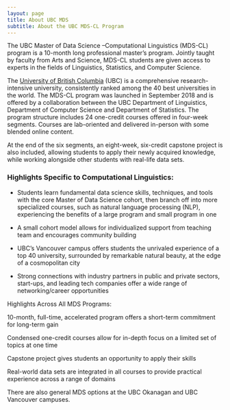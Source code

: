 ```yaml
---
layout: page
title: About UBC MDS
subtitle: About the UBC MDS-CL Program
---
```


The UBC Master of Data Science –Computational Linguistics (MDS-CL) program is a 10-month long professional master’s program. Jointly taught by faculty from Arts and Science, MDS-CL students are given access to experts in the fields of Linguistics, Statistics, and Computer Science.  

The [University of British Columbia](https://www.ubc.ca/) (UBC) is a comprehensive research-intensive university, consistently ranked among the 40 best universities in the world. The MDS-CL program was launched in September 2018 and is offered by a collaboration between the UBC Department of Linguistics, Department of Computer Science and Department of Statistics. The program structure includes 24 one-credit courses offered in four-week segments. Courses are lab-oriented and delivered in-person with some blended online content. 

At the end of the six segments, an eight-week, six-credit capstone project is also included, allowing students to apply their newly acquired knowledge, while working alongside other students with real-life data sets.  

### Highlights Specific to Computational Linguistics: 

* Students learn fundamental data science skills, techniques, and tools with the core Master of Data Science cohort, then branch off into more specialized courses, such as natural language processing (NLP), experiencing the benefits of a large program and small program in one 

* A small cohort model allows for individualized support from teaching team and encourages community building  

* UBC’s Vancouver campus offers students the unrivaled experience of a top 40 university, surrounded by remarkable natural beauty, at the edge of a cosmopolitan city 

* Strong connections with industry partners in public and private sectors, start-ups, and leading tech companies offer a wide range of networking/career opportunities  

Highlights Across All MDS Programs: 

10-month, full-time, accelerated program offers a short-term commitment for long-term gain 

Condensed one-credit courses allow for in-depth focus on a limited set of topics at one time 

Capstone project gives students an opportunity to apply their skills 

Real-world data sets are integrated in all courses to provide practical experience across a range of domains 

There are also general MDS options at the UBC Okanagan and UBC Vancouver campuses. 
